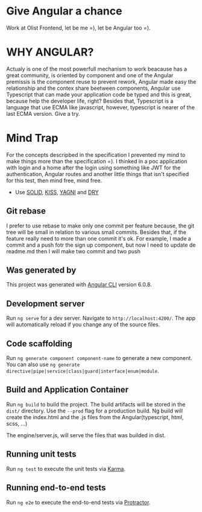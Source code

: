 # Give Angular a chance

Work at Olist Frontend, let be me =), let be Angular too =).

# WHY ANGULAR?

Actualy is one of the most powerfull mechanism to work beacause has a great community, is oriented by component and one of the Angular premissis is the component reuse to prevent rework, Angular made easy the relationship and the contex share beetween components, Angular use Typescript that can made your application code be typed and this is great, because help the developer life, right? Besides that, Typescript is a language that use ECMA like javascript, however, typescript is nearer of the last ECMA version.  Give a try.

# Mind Trap

For the concepts descripbed in the specification I prevented my mind to make things more than the specification =). I thinked in a poc application with login and a home after the login using something like JWT for the authentication, Angular routes and another little things that isn't specified for this test, then mind free, mind free.

* Use [SOLID](https://en.wikipedia.org/wiki/SOLID_(object-oriented_design)), [KISS](https://en.wikipedia.org/wiki/KISS_principle), [YAGNI](https://en.wikipedia.org/wiki/You_aren%27t_gonna_need_it) and [DRY](https://en.wikipedia.org/wiki/Don%27t_repeat_yourself)

## Git rebase

I prefer to use rebase to make only one commit per feature because, the git tree will be small in relation to various small commits. Besides that, if the feature really need to more than one commit it's ok. For example, I made a commit and a push fotr the sign up component, but now I need to update de readme.md then I will make two commit and two push

## Was generated by

This project was generated with [Angular CLI](https://github.com/angular/angular-cli) version 6.0.8.

## Development server

Run `ng serve` for a dev server. Navigate to `http://localhost:4200/`. The app will automatically reload if you change any of the source files.

## Code scaffolding

Run `ng generate component component-name` to generate a new component. You can also use `ng generate directive|pipe|service|class|guard|interface|enum|module`.

## Build and Application Container

Run `ng build` to build the project. The build artifacts will be stored in the `dist/` directory. Use the `--prod` flag for a production build. Ng build will create the index.html and the .js files from the Angular(typescript, html, scss, ...)

The engine/server.js, will serve the files that was builded in dist.

## Running unit tests

Run `ng test` to execute the unit tests via [Karma](https://karma-runner.github.io).

## Running end-to-end tests

Run `ng e2e` to execute the end-to-end tests via [Protractor](http://www.protractortest.org/).


